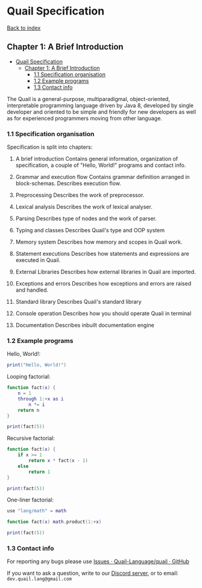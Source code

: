 # Quail Specification
[Back to index](index.md)

## Chapter 1: A Brief Introduction

<!-- TOC -->
* [Quail Specification](#quail-specification)
  * [Chapter 1: A Brief Introduction](#chapter-1-a-brief-introduction)
    * [1.1 Specification organisation](#11-specification-organisation-)
    * [1.2 Example programs](#12-example-programs)
    * [1.3 Contact info](#13-contact-info)
<!-- TOC -->

The Quail is a general-purpose, multiparadigmal, object-oriented, interpretable programming language driven by Java 8, developed by single developer and oriented to be simple and friendly for new developers as well as for experienced programmers moving from other language.

### 1.1 Specification organisation 

Specification is split into chapters:

1. A brief introduction
   Contains general information, organization of specification, a couple of "Hello, World!" programs and contact info.

2. Grammar and execution flow
   Contains grammar definition arranged in block-schemas.
   Describes execution flow.

3. Preprocessing
   Describes the work of preprocessor.

4. Lexical analysis
   Describes the work of lexical analyser.

5. Parsing
   Describes type of nodes and the work of parser.

6. Typing and classes
   Describes Quail's type and OOP system

7. Memory system
   Describes how memory and scopes in Quail work.

8. Statement executions
   Describes how statements and expressions are executed in Quail.

9. External Libraries
    Describes how external libraries in Quail are imported.

10. Exceptions and errors
    Describes how exceptions and errors are raised and handled.

11. Standard library
    Describes Quail's standard library

12. Console operation
    Describes how you should operate Quail in terminal

13. Documentation
    Describes inbuilt documentation engine

### 1.2 Example programs

Hello, World!:

```lua
print("Hello, World!")
```

Looping factorial:

```lua
function fact(x) {
    n = 1
    through 1:+x as i
        n *= i
    return n
}

print(fact(5))
```

Recursive factorial:

```lua
function fact(x) {
    if x >= 1
        return x * fact(x - 1)
    else
        return 1
}

print(fact(5))
```

One-liner factorial:

```lua
use "lang/math" = math

function fact(x) math.product(1:+x)

print(fact(5))
```

### 1.3 Contact info

For reporting any bugs please use [Issues · Quail-Language/quail · GitHub](https://github.com/Quail-Language/quail/issues)

If you want to ask a question, write to our [Discord server](https://discord.gg/8smQAa8whM), or to email: `dev.quail.lang@gmail.com`
